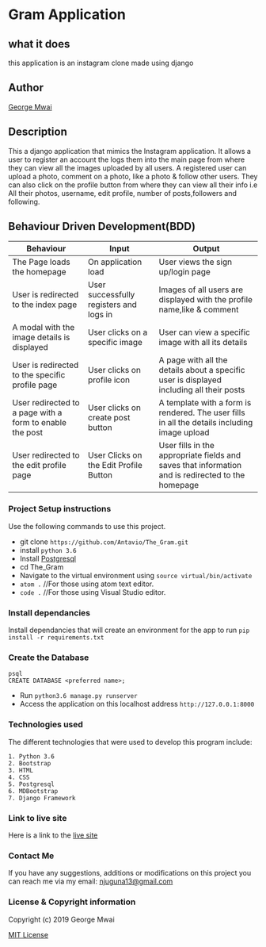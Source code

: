 # Gram Application

## what it does
this application is an instagram clone made using django

## Author
[George Mwai](https://github.com/gichimux)

## Description
This a django application that mimics the Instagram application. It allows a user to register an account the logs them into the main page from where they can view all the images uploaded by all users. A registered user can upload a photo, comment on a photo, like a photo & follow other users.
They can also click on the profile button from where they can view all their info i.e All their photos, username, edit profile, number of posts,followers and following.

## Behaviour Driven Development(BDD)
| Behaviour                                                | Input                                   | Output                                                                                       |
|----------------------------------------------------------|-----------------------------------------|----------------------------------------------------------------------------------------------|
| The Page loads the homepage                              | On application load                     | User views the sign up/login page                                                            |
| User is redirected to the index page                     | User successfully registers and logs in | Images of all users are displayed with the profile name,like & comment                       |
| A modal with the image details is displayed              | User clicks on a specific image         | User can view a specific image with all its details                                          |
| User is redirected to the specific profile page          | User clicks on profile icon             | A page with all the details about a specific user is displayed including all their posts     |
| User redirected to a page with a form to enable the post | User clicks on create post button       | A template with a form is rendered. The user fills in all the details including image upload |
| User redirected to the edit profile page|User Clicks on the Edit Profile Button|User fills in the appropriate fields and saves that information and is redirected to the homepage|

### Project Setup instructions
Use the following commands to use this project.
- git clone `https://github.com/Antavio/The_Gram.git`
- install `python 3.6`
- Install [Postgresql](https://www.postgresql.org/download/)
- cd The_Gram
- Navigate to the virtual environment using `source virtual/bin/activate`
- `atom .`  //For those using atom text editor.
- `code .`  //For those using Visual Studio editor.


### Install dependancies
Install dependancies that will create an environment for the app to run `pip install -r requirements.txt`

### Create the Database
```
psql
CREATE DATABASE <preferred name>;
```
- Run `python3.6 manage.py runserver`
- Access the application on this localhost address `http://127.0.0.1:8000`

### Technologies used
The different technologies that were used to develop this program include:
```
1. Python 3.6 
2. Bootstrap
3. HTML
4. CSS
5. Postgresql
6. MDBootstrap
7. Django Framework
```

### Link to live site
Here is a link to the [live site](https://antavio-instagram.herokuapp.com/)
### Contact Me
If you have any suggestions, additions or modifications on this project you can reach me via my email: njuguna13@gmail.com

### License  & Copyright information
Copyright (c) 2019 George Mwai

[MIT License](./LICENSE)